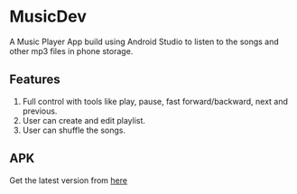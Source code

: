 # MusicDev
A Music Player App build using Android Studio to listen to the songs and other mp3 files in phone storage.

## Features
1) Full control with tools like play, pause, fast forward/backward, next and previous.
2) User can create and edit playlist.
3) User can shuffle the songs.

## APK
Get the latest version from [here](https://github.com/devanshjsr/MusicDev/releases/tag/0.7)
